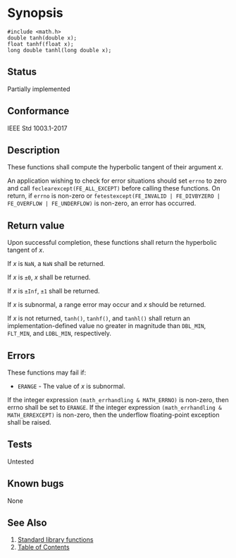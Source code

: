<!-- Documentation template to fill -->
<!-- #MUST_BE: make good synopsis -->
# Synopsis 

`#include <math.h>`</br>
`double tanh(double x);`</br>
`float tanhf(float x);`</br>
`long double tanhl(long double x);`</br>

<!-- #MUST_BE: check status according to implementation -->
## Status

Partially implemented

<!-- #MUST_BE: if function shall be posix compliant print the standard signature  -->
## Conformance

IEEE Std 1003.1-2017 

<!-- #MUST_BE: update description from opengroup AND READ IT and check if it matches  -->
## Description 
 
These functions shall compute the hyperbolic tangent of their argument _x_.

An application wishing to check for error situations should set `errno` to zero and call `feclearexcept(FE_ALL_EXCEPT)` before calling these functions. On return, if `errno` is non-zero or `fetestexcept(FE_INVALID | FE_DIVBYZERO | FE_OVERFLOW | FE_UNDERFLOW)` is non-zero, an error has occurred.

<!-- #MUST_BE: check return values by the function  -->
## Return value

Upon successful completion, these functions shall return the hyperbolic tangent of _x_.

If _x_ is `NaN`, a `NaN` shall be returned.

If _x_ is `±0`, _x_ shall be returned.

If _x_ is `±Inf`, `±1` shall be returned.

If _x_ is subnormal, a range error may occur and _x_ should be returned.

If _x_ is not returned, `tanh()`, `tanhf()`, and `tanhl()` shall return an implementation-defined value no greater in magnitude than `DBL_MIN`, `FLT_MIN`, and `LDBL_MIN`, respectively. 

<!-- #MUST_BE: check what errors can cause the function to fail  -->
## Errors

These functions may fail if:

* `ERANGE` - The value of _x_ is subnormal.

If the integer expression `(math_errhandling & MATH_ERRNO)` is non-zero, then errno shall be set to `ERANGE`. If the integer expression `(math_errhandling & MATH_ERREXCEPT)` is non-zero, then the underflow floating-point exception shall be raised.

<!-- #MUST_BE: function by default shall be untested, when tested there should be a link to test location and test command for ia32 test runner  -->
## Tests

Untested 

<!-- #MUST_BE: check for pending issues in  -->
## Known bugs 

None

## See Also

1. [Standard library functions](../README.md)
2. [Table of Contents](../../../README.md)